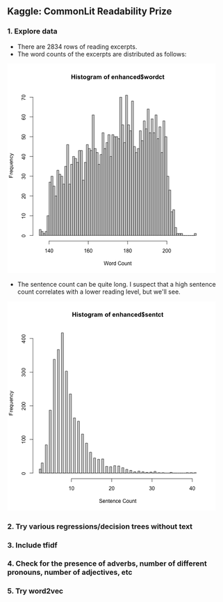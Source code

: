 ## Kaggle: CommonLit Readability Prize

### 1. Explore data
* There are 2834 rows of reading excerpts.
* The word counts of the excerpts are distributed as follows:

![word count](./img/word_count.png)

* The sentence count can be quite long. I suspect that a high sentence count correlates with a lower reading level, but we'll see.

![sentence count](./img/sentence_count.png)

### 2. Try various regressions/decision trees without text
### 3. Include tfidf
### 4. Check for the presence of adverbs, number of different pronouns, number of adjectives, etc
### 5. Try word2vec
